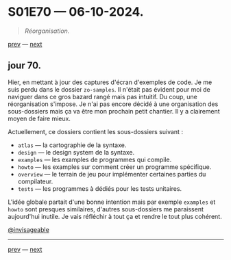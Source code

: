 # S01E70 — 06-10-2024.

> *Réorganisation.*

[prev](S01E69-05-10-2024.md) — [next](S01E01-29-07-2024.md)   

## jour 70.

Hier, en mettant à jour des captures d'écran d'exemples de code. Je me suis perdu dans le dossier `zo-samples`. Il n'était pas évident pour moi de naviguer dans ce gros bazard rangé mais pas intuitif. Du coup, une réorganisation s'impose. Je n'ai pas encore décidé à une organisation des sous-dossiers mais ça va être mon prochain petit chantier. Il y a clairement moyen de faire mieux.

Actuellement, ce dossiers contient les sous-dossiers suivant :

- `atlas` — la cartographie de la syntaxe.
- `design` — le design system de la syntaxe.
- `examples` — les examples de programmes qui compile.
- `howto` — les examples sur comment créer un programme spécifique.
- `overview` — le terrain de jeu pour implémenter certaines parties du compilateur.
- `tests` — les programmes à dédiés pour les tests unitaires. 

L'idée globale partait d'une bonne intention mais par exemple `examples` et `howto` sont presques similaires, d'autres sous-dossiers me paraissent aujourd'hui inutile. Je vais réfléchir à tout ça et rendre le tout plus cohérent.

[@invisageable](https://twitter.com/invisageable)   

---

[prev](S01E69-05-10-2024.md) — [next](S01E01-29-07-2024.md)   
